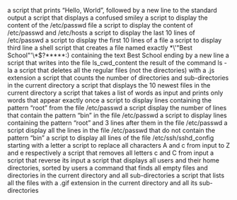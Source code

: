 a script that prints “Hello, World”, followed by a new line to the standard output
a script that displays a confused smiley
a script to display the content of the /etc/passwd file
a script to display the content of /etc/passwd and /etc/hosts
a script to display the last 10 lines of /etc/passwd
a script to display the first 10 lines of a file
a script to display third line
a shell script that creates a file named exactly \*\\'"Best School"\'\\*$\?\*\*\*\*\*:) containing the text Best School ending by a new line
 a script that writes into the file ls_cwd_content the result of the command ls -la
a script that deletes all the regular files (not the directories) with a .js extension
a script that counts the number of directories and sub-directories in the current directory
a script that displays the 10 newest files in the current directory
 a script that takes a list of words as input and prints only words that appear exactly once
a script to display lines containing the pattern “root” from the file /etc/passwd
a script display the number of lines that contain the pattern “bin” in the file /etc/passwd
a script to display lines containing the pattern “root” and 3 lines after them in the file /etc/passwd
a script display all the lines in the file /etc/passwd that do not contain the pattern “bin”
a script to display all lines of the file /etc/ssh/sshd_config starting with a letter
a script to replace all characters A and c from input to Z and e respectively
a script that removes all letters c and C from input
 a script that reverse its input
a script that displays all users and their home directories, sorted by users
a command that finds all empty files and directories in the current directory and all sub-directories
a script that lists all the files with a .gif extension in the current directory and all its sub-directories
